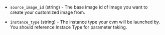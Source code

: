 <!-- Code generated from the comments of the TencentCloudRunConfig struct in builder/tencentcloud/cvm/run_config.go; DO NOT EDIT MANUALLY -->

-   `source_image_id` (string) - The base image id of Image you want to create
    your customized image from.
    
-   `instance_type` (string) - The instance type your cvm will be launched by.
    You should reference Instace Type
     for parameter taking.
    